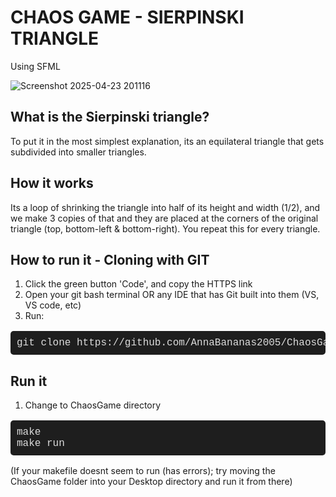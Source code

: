 # CHAOS GAME - SIERPINSKI TRIANGLE

Using SFML

![Screenshot 2025-04-23 201116](https://github.com/user-attachments/assets/03e28cac-4003-4bdb-9cf7-c42ae64d1eac)

## What is the Sierpinski triangle?
To put it in the most simplest explanation, its an equilateral triangle that gets subdivided into smaller triangles.

## How it works
Its a loop of shrinking the triangle into half of its height and width (1/2), and 
we make 3 copies of that and they are placed at the corners of the original triangle (top, bottom-left & bottom-right). You repeat this for every triangle.

## How to run it - Cloning with GIT
1. Click the green button 'Code', and copy the HTTPS link
2. Open your git bash terminal OR any IDE that has Git built into them (VS, VS code, etc)
3. Run:
  <pre style="font-family: 'Courier New', monospace; font-size: 16px; background-color: #1e1e1e; color: #dcdcdc; padding: 10px; border-radius: 5px;">
git clone https://github.com/AnnaBananas2005/ChaosGame.git
</pre>

## Run it
1. Change to ChaosGame directory

<pre style="font-family: 'Courier New', monospace; font-size: 16px; background-color: #1e1e1e; color: #dcdcdc; padding: 10px; border-radius: 5px;">
make
make run
</pre>

(If your makefile doesnt seem to run (has errors); try moving the ChaosGame folder into your Desktop directory and run it from there)







